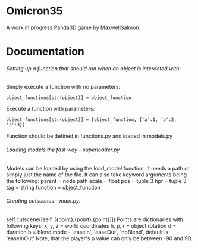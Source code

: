 # Omicron35
A work in progress Panda3D game by MaxwellSalmon.

# Documentation
###### Setting up a function that should run when an object is interacted with:

Simply execute a function with no parameters:

   ```object_functions[str(object)] = object_function```

Execute a function with parameters:

   ```object_functions[str(object)] = [object_function, {'a':1, 'b':2, 'c':3}]```

Function should be defined in functions.py and loaded in models.py

###### Loading models the fast way - superloader.py
Models can be loaded by using the load_model function. It needs a path or simply just the name of the file.
It can also take keyword arguments being the following:
parent = node path
scale = float
pos = tuple 3
hpr = tuple 3
tag = string
function = object_function

###### Creating cutscenes - main.py:
self.cutscene([self, [{point},{point},{point}]])
Points are dictionaries with following keys:
x, y, z = world coordinates
h, p, r = object rotation
d = duration
b = blend mode - 'easeIn', 'easeOut', 'noBlend', default is 'easeInOut'
Note, that the player's p value can only be between -90 and 90.
